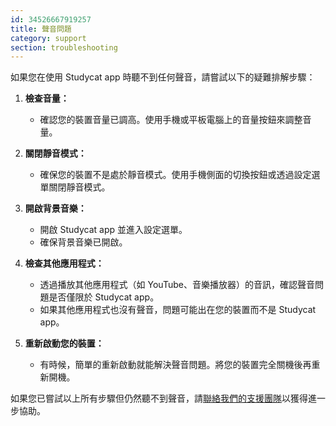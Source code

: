 ```yaml
---
id: 34526667919257
title: 聲音問題
category: support
section: troubleshooting
---
```

如果您在使用 Studycat app 時聽不到任何聲音，請嘗試以下的疑難排解步驟：

1. **檢查音量：**

    * 確認您的裝置音量已調高。使用手機或平板電腦上的音量按鈕來調整音量。

2. **關閉靜音模式：**

    * 確保您的裝置不是處於靜音模式。使用手機側面的切換按鈕或透過設定選單關閉靜音模式。

3. **開啟背景音樂：**

    * 開啟 Studycat app 並進入設定選單。
    * 確保背景音樂已開啟。

4. **檢查其他應用程式：**
   
    * 透過播放其他應用程式（如 YouTube、音樂播放器）的音訊，確認聲音問題是否僅限於 Studycat app。
    * 如果其他應用程式也沒有聲音，問題可能出在您的裝置而不是 Studycat app。

5. **重新啟動您的裝置：**
   
    * 有時候，簡單的重新啟動就能解決聲音問題。將您的裝置完全關機後再重新開機。

如果您已嘗試以上所有步驟但仍然聽不到聲音，請[聯絡我們的支援團隊](https://help.studycat.com/hc/en-us/requests/new)以獲得進一步協助。

